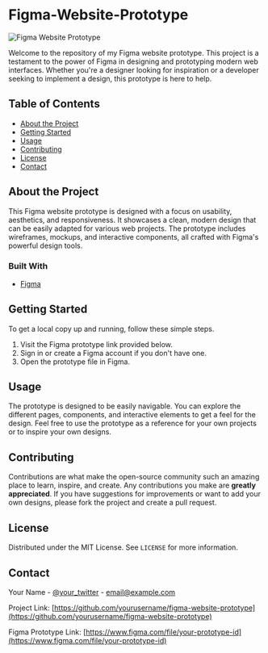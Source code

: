 # Figma-Website-Prototype

![Figma Website Prototype](https://path-to-your-image/prototype-preview.png)

Welcome to the repository of my Figma website prototype. This project is a testament to the power of Figma in designing and prototyping modern web interfaces. Whether you're a designer looking for inspiration or a developer seeking to implement a design, this prototype is here to help.

## Table of Contents

- [About the Project](#about-the-project)
- [Getting Started](#getting-started)
- [Usage](#usage)
- [Contributing](#contributing)
- [License](#license)
- [Contact](#contact)

## About the Project

This Figma website prototype is designed with a focus on usability, aesthetics, and responsiveness. It showcases a clean, modern design that can be easily adapted for various web projects. The prototype includes wireframes, mockups, and interactive components, all crafted with Figma's powerful design tools.

### Built With

- [Figma](https://www.figma.com/)

## Getting Started

To get a local copy up and running, follow these simple steps.

1. Visit the Figma prototype link provided below.
2. Sign in or create a Figma account if you don't have one.
3. Open the prototype file in Figma.

## Usage

The prototype is designed to be easily navigable. You can explore the different pages, components, and interactive elements to get a feel for the design. Feel free to use the prototype as a reference for your own projects or to inspire your own designs.

## Contributing

Contributions are what make the open-source community such an amazing place to learn, inspire, and create. Any contributions you make are **greatly appreciated**. If you have suggestions for improvements or want to add your own designs, please fork the project and create a pull request.

## License

Distributed under the MIT License. See `LICENSE` for more information.

## Contact

Your Name - [@your_twitter](https://twitter.com/your_twitter) - email@example.com

Project Link: [https://github.com/yourusername/figma-website-prototype](https://github.com/yourusername/figma-website-prototype)

Figma Prototype Link: [https://www.figma.com/file/your-prototype-id](https://www.figma.com/file/your-prototype-id)
